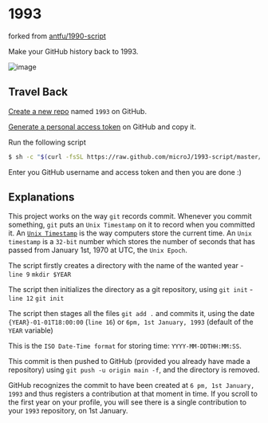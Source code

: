 # 1993

forked from [antfu/1990-script](https://github.com/antfu/1990-script)

Make your GitHub history back to 1993.

![image](https://user-images.githubusercontent.com/11247099/89427797-38f24f80-d76e-11ea-84fa-ab5642751792.png)

## Travel Back

[Create a new repo](https://github.com/new) named `1993` on GitHub.

[Generate a personal access token](https://github.com/settings/tokens/new) on GitHub and copy it.

Run the following script

```bash
$ sh -c "$(curl -fsSL https://raw.github.com/microJ/1993-script/master/index.sh)"
```

Enter you GitHub username and access token and then you are done :)

## Explanations

This project works on the way `git` records commit. Whenever you commit something, `git` puts an `Unix Timestamp` on it to record when you committed it. An [`Unix Timestamp`](https://www.unixtimestamp.com/) is the way computers store the current time. An `Unix timestamp` is a `32-bit` number which stores the number of seconds that has passed from January 1st, 1970 at UTC, the `Unix Epoch`.

The script firstly creates a directory with the name of the wanted year - `line 9` `mkdir $YEAR`

The script then initializes the directory as a git repository, using `git init` - `line 12` `git init`

The script then stages all the files `git add .` and commits it, using the date `{YEAR}-01-01T18:00:00` (`line 16`) or `6pm, 1st January, 1993` (default of the `YEAR` variable)

This is the `ISO Date-Time format` for storing time: `YYYY-MM-DDTHH:MM:SS`.

This commit is then pushed to GitHub (provided you already have made a repository) using `git push -u origin main -f`, and the directory is removed.

GitHub recognizes the commit to have been created at `6 pm, 1st January, 1993` and thus registers a contribution at that moment in time. If you scroll to the first year on your profile, you will see there is a single contribution to your `1993` repository, on 1st January.
